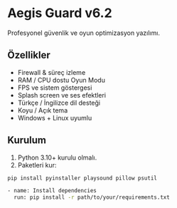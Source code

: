 # Aegis Guard v6.2

Profesyonel güvenlik ve oyun optimizasyon yazılımı.

## Özellikler
- Firewall & süreç izleme
- RAM / CPU dostu Oyun Modu
- FPS ve sistem göstergesi
- Splash screen ve ses efektleri
- Türkçe / İngilizce dil desteği
- Koyu / Açık tema
- Windows + Linux uyumlu

## Kurulum
1. Python 3.10+ kurulu olmalı.
2. Paketleri kur:
```bash
pip install pyinstaller playsound pillow psutil

- name: Install dependencies
  run: pip install -r path/to/your/requirements.txt
